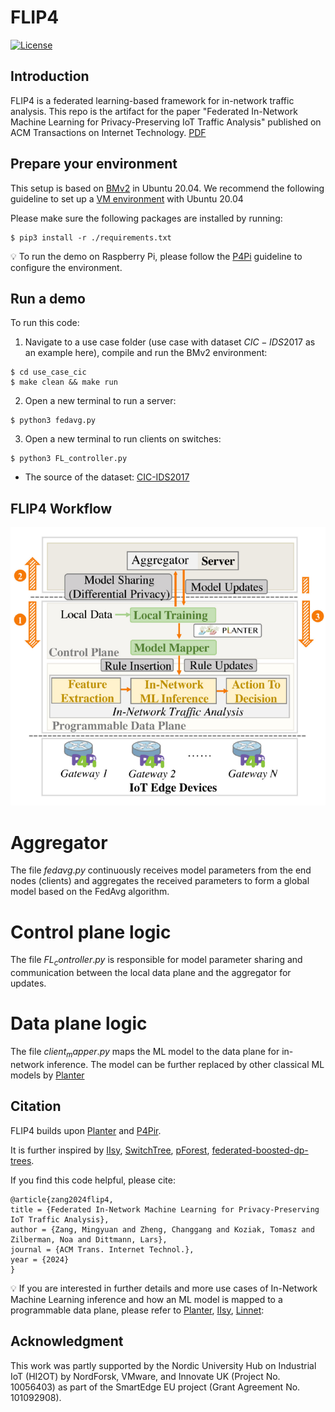 # FLIP4
[![License](https://img.shields.io/badge/License-Apache%202.0-blue.svg)](https://opensource.org/licenses/Apache-2.0)

## Introduction
FLIP4 is a federated learning-based framework for in-network traffic analysis. This repo is the artifact for the paper "Federated In-Network Machine Learning for Privacy-Preserving IoT Traffic Analysis" published on ACM Transactions on Internet Technology. [PDF](https://dl.acm.org/doi/pdf/10.1145/3696354)

## Prepare your environment
This setup is based on [BMv2](https://github.com/p4lang/behavioral-model) in Ubuntu 20.04. 
We recommend the following guideline to set up a [VM environment](https://github.com/p4lang/tutorials/tree/master/vm-ubuntu-20.04) with Ubuntu 20.04

Please make sure the following packages are installed by running: 
```
$ pip3 install -r ./requirements.txt
```
💡 To run the demo on Raspberry Pi, please follow the [P4Pi](https://github.com/p4lang/p4pi) guideline to configure the environment. 

## Run a demo
To run this code: 
1. Navigate to a use case folder (use case with dataset $CIC-IDS2017$ as an example here), compile and run the BMv2 environment:
```
$ cd use_case_cic
$ make clean && make run
```

2. Open a new terminal to run a server:
```  
$ python3 fedavg.py
```
3. Open a new terminal to run clients on switches:
```  
$ python3 FL_controller.py
```

* The source of the dataset: [CIC-IDS2017](https://www.unb.ca/cic/datasets/ids-2017.html)

## FLIP4 Workflow

![image](https://github.com/In-Network-Machine-Learning/FLIP4/blob/main/image/FLPI4_workflow.png)

# Aggregator
The file $fedavg.py$ continuously receives model parameters from the end nodes (clients) and aggregates the received parameters to form a global model based on the FedAvg algorithm.  

# Control plane logic
The file $FL_controller.py$ is responsible for model parameter sharing and communication between the local data plane and the aggregator for updates. 

# Data plane logic
The file $client_mapper.py$ maps the ML model to the data plane for in-network inference. The model can be further replaced by other classical ML models by [Planter](https://github.com/In-Network-Machine-Learning/Planter)



## Citation

FLIP4 builds upon [Planter](https://github.com/In-Network-Machine-Learning/Planter) and [P4Pir](https://github.com/In-Network-Machine-Learning/P4Pir).

It is further inspired by [IIsy](https://github.com/cucl-srg/IIsy), [SwitchTree](https://github.com/ksingh25/SwitchTree), [pForest](https://arxiv.org/abs/1909.05680), [federated-boosted-dp-trees](https://github.com/Samuel-Maddock/federated-boosted-dp-trees).

If you find this code helpful, please cite: 

````
@article{zang2024flip4,
title = {Federated In-Network Machine Learning for Privacy-Preserving IoT Traffic Analysis},
author = {Zang, Mingyuan and Zheng, Changgang and Koziak, Tomasz and Zilberman, Noa and Dittmann, Lars},
journal = {ACM Trans. Internet Technol.},
year = {2024}
}
````

💡 If you are interested in further details and more use cases of In-Network Machine Learning inference and how an ML model is mapped to a programmable data plane, please refer to [Planter](https://arxiv.org/abs/2205.08824), [IIsy](https://arxiv.org/abs/2205.08243), [Linnet](https://dl.acm.org/doi/abs/10.1145/3546037.3546057):


## Acknowledgment
This work was partly supported by the Nordic University Hub on Industrial IoT (HI2OT) by NordForsk, VMware, and Innovate UK (Project No. 10056403) as part of the SmartEdge EU project (Grant Agreement No. 101092908).
